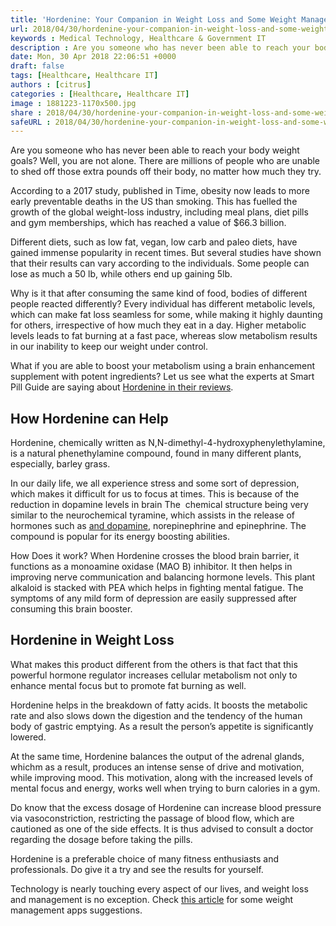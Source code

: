 ```yaml
---
title: 'Hordenine: Your Companion in Weight Loss and Some Weight Management Apps'
url: 2018/04/30/hordenine-your-companion-in-weight-loss-and-some-weight-management-apps/
keywords : Medical Technology, Healthcare & Government IT
description : Are you someone who has never been able to reach your body weight goals? Well, you are not alone. There are millions of people who are unable to shed off those extra pounds off their body, no matter how much they try.
date: Mon, 30 Apr 2018 22:06:51 +0000
draft: false
tags: [Healthcare, Healthcare IT]
authors : [citrus]
categories : [Healthcare, Healthcare IT]
image : 1881223-1170x500.jpg
share : 2018/04/30/hordenine-your-companion-in-weight-loss-and-some-weight-management-apps/
safeURL : 2018/04/30/hordenine-your-companion-in-weight-loss-and-some-weight-management-apps/
---
```


Are you someone who has never been able to reach your body weight goals? Well, you are not alone. There are millions of people who are unable to shed off those extra pounds off their body, no matter how much they try. 

According to a 2017 study, published in Time, obesity now leads to more early preventable deaths in the US than smoking. This has fuelled the growth of the global weight-loss industry, including meal plans, diet pills and gym memberships, which has reached a value of $66.3 billion. 

Different diets, such as low fat, vegan, low carb and paleo diets, have gained immense popularity in recent times. But several studies have shown that their results can vary according to the individuals. Some people can lose as much a 50 lb, while others end up gaining 5lb. 

Why is it that after consuming the same kind of food, bodies of different people reacted differently? Every individual has different metabolic levels, which can make fat loss seamless for some, while making it highly daunting for others, irrespective of how much they eat in a day. Higher metabolic levels leads to fat burning at a fast pace, whereas slow metabolism results in our inability to keep our weight under control.

 What if you are able to boost your metabolism using a brain enhancement supplement with potent ingredients? Let us see what the experts at Smart Pill Guide are saying about [Hordenine in their reviews](http://www.smartpillguide.org/smart-pill-reviews/hordenine/).

How Hordenine can Help
----------------------

Hordenine, chemically written as N,N-dimethyl-4-hydroxyphenylethylamine, is a natural phenethylamine compound, found in many different plants, especially, barley grass. 

In our daily life, we all experience stress and some sort of depression, which makes it difficult for us to focus at times. This is because of the reduction in dopamine levels in brain The  chemical structure being very similar to the neurochemical tyramine, which assists in the release of hormones such as [and dopamine](https://nootriment.com/serotonin-dopamine), norepinephrine and epinephrine. The compound is popular for its energy boosting abilities. 

How Does it work? When Hordenine crosses the blood brain barrier, it functions as a monoamine oxidase (MAO B) inhibitor. It then helps in improving nerve communication and balancing hormone levels. This plant alkaloid is stacked with PEA which helps in fighting mental fatigue. The symptoms of any mild form of depression are easily suppressed after consuming this brain booster.

Hordenine in Weight Loss
------------------------

What makes this product different from the others is that fact that this powerful hormone regulator increases cellular metabolism not only to enhance mental focus but to promote fat burning as well. 

Hordenine helps in the breakdown of fatty acids. It boosts the metabolic rate and also slows down the digestion and the tendency of the human body of gastric emptying. As a result the person’s appetite is significantly lowered. 

At the same time, Hordenine balances the output of the adrenal glands, whichm as a result, produces an intense sense of drive and motivation, while improving mood. This motivation, along with the increased levels of mental focus and energy, works well when trying to burn calories in a gym. 

Do know that the excess dosage of Hordenine can increase blood pressure via vasoconstriction, restricting the passage of blood flow, which are cautioned as one of the side effects. It is thus advised to consult a doctor regarding the dosage before taking the pills. 

Hordenine is a preferable choice of many fitness enthusiasts and professionals. Do give it a try and see the results for yourself. 

Technology is nearly touching every aspect of our lives, and weight loss and management is no exception. Check [this article](https://www.healthcareguys.com/newscenter/best-weight-management-apps/) for some weight management apps suggestions.